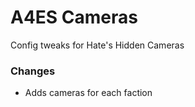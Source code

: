 # A4ES Cameras
Config tweaks for Hate's Hidden Cameras

### Changes
- Adds cameras for each faction
